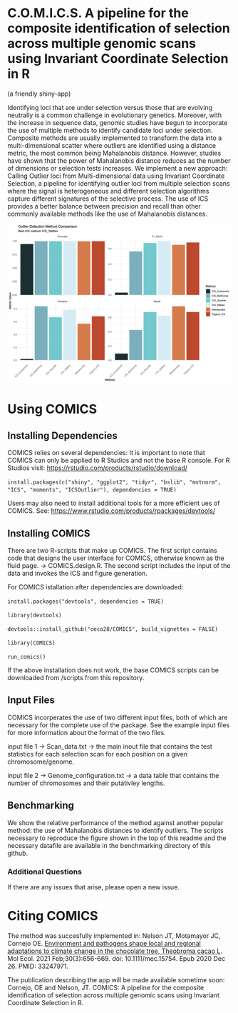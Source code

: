 # C.O.M.I.C.S. A pipeline for the composite identification of selection across multiple genomic scans using Invariant Coordinate Selection in R
(a friendly shiny-app)

Identifying loci that are under selection versus those that are evolving neutrally is a common challenge in evolutionary genetics. Moreover, with the increase in sequence data, genomic studies have begun to incorporate the use of multiple methods to identify candidate loci under selection. Composite methods are usually implemented to transform the data into a multi-dimensional scatter where outliers are identified using a distance metric, the most common being Mahalanobis distance. However, studies have shown that the power of Mahalanobis distance reduces as the number of dimensions or selection tests increases. 
  We implement a new approach: Calling Outlier loci from Multi-dimensional data using Invariant Coordinate Selection, a pipeline for identifying outlier loci from multiple selection scans where the signal is heterogeneous and different selection algorithms capture different signatures of the selective process. The use of ICS provides a better balance between precision and recall than other commonly available methods like the use of Mahalanobis distances.

![Sensitivity_Combined](https://github.com/oeco28/COMICS/blob/main/images/Outlier_detection_Comparison_metrics.png)


# Using COMICS
## Installing Dependencies

COMICS relies on several dependencies:
It is important to note that COMICS can only be applied to R Studios and not the base R console. 
For R Studios visit: https://rstudio.com/products/rstudio/download/


`install.packages(c("shiny", "ggplot2", "tidyr", "bslib", "mvtnorm", "ICS", "moments", "ICSOutlier"), dependencies = TRUE)`

Users may also need to install additional tools for a more efficient ues of COMICS. See:  https://www.rstudio.com/products/rpackages/devtools/

## Installing COMICS

There are two R-scripts that make up COMICS. The first script contains code that designs the user interface for COMICS, otherwise known as the fluid page. -> COMICS.design.R. The second script includes the input of the data and invokes the ICS and figure generation.

For COMICS istallation after dependencies are downloaded:

`install.packages("devtools", dependencies = TRUE)`
 
 `library(devtools)`
 
`devtools::install_github("oeco28/COMICS", build_vignettes = FALSE)`
 
 `library(COMICS)`
 
`run_comics()`

If the above installation does not work, the base COMICS scripts can be downloaded from /scripts from this repository.
   
## Input Files

COMICS incorperates the use of two different input files, both of which are necessary for the complete use of the package. See the example input files for more information about the format of the two files.

input file 1 -> Scan_data.txt -> the main inout file that contains the test statistics for each selection scan for each position on a given chromosome/genome.

input file 2 -> Genome_configuration.txt -> a data table that contains the number of chromosomes and their putativley lengths.

## Benchmarking

We show the relative performance of the method against another popular method: the use of Mahalanobis distances to identify outliers. The scripts necessary to reproduce the figure shown in the top of this readme and the necessary datafile are available in the benchmarking directory of this github.


### Additional Questions

If there are any issues that arise, please open a new issue.

# Citing COMICS

The method was succesfully implemented in: Nelson JT, Motamayor JC, Cornejo OE. [Environment and pathogens shape local and regional adaptations to climate change in the chocolate tree, Theobroma cacao L](https://doi.org/10.1111/mec.15754). Mol Ecol. 2021 Feb;30(3):656-669. doi: 10.1111/mec.15754. Epub 2020 Dec 26. PMID: 33247971. 

The publication describing the app will be made available sometime soon: Cornejo, OE and Nelson, JT. COMICS: A pipeline for the composite identification of selection across multiple genomic scans using Invariant Coordinate Selection in R.


